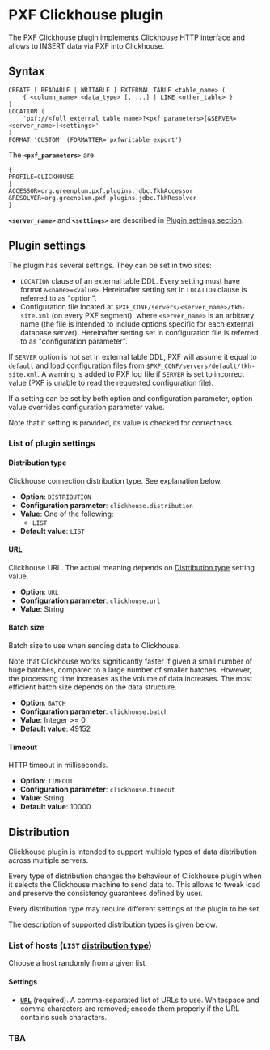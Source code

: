 # PXF Clickhouse plugin
The PXF Clickhouse plugin implements Clickhouse HTTP interface and allows to INSERT data via PXF into Clickhouse.


## Syntax
```
CREATE [ READABLE | WRITABLE ] EXTERNAL TABLE <table_name> (
    { <column_name> <data_type> [, ...] | LIKE <other_table> }
)
LOCATION (
    'pxf://<full_external_table_name>?<pxf_parameters>[&SERVER=<server_name>]<settings>'
)
FORMAT 'CUSTOM' (FORMATTER='pxfwritable_export')
```

The **`<pxf_parameters>`** are:
```
{
PROFILE=CLICKHOUSE
|
ACCESSOR=org.greenplum.pxf.plugins.jdbc.TkhAccessor
&RESOLVER=org.greenplum.pxf.plugins.jdbc.TkhResolver
}
```

**`<server_name>`** and **`<settings>`** are described in [Plugin settings section](#plugin-settings).


## Plugin settings
The plugin has several settings. They can be set in two sites:
* `LOCATION` clause of an external table DDL. Every setting must have format `&<name>=<value>`. Hereinafter setting set in `LOCATION` clause is referred to as "option".
* Configuration file located at `$PXF_CONF/servers/<server_name>/tkh-site.xml` (on every PXF segment), where `<server_name>` is an arbitrary name (the file is intended to include options specific for each external database server). Hereinafter setting set in configuration file is referred to as "configuration parameter".

If `SERVER` option is not set in external table DDL, PXF will assume it equal to `default` and load configuration files from `$PXF_CONF/servers/default/tkh-site.xml`. A warning is added to PXF log file if `SERVER` is set to incorrect value (PXF is unable to read the requested configuration file).

If a setting can be set by both option and configuration parameter, option value overrides configuration parameter value.

Note that if setting is provided, its value is checked for correctness.


### List of plugin settings
#### Distribution type
Clickhouse connection distribution type. See explanation below.

* **Option**: `DISTRIBUTION`
* **Configuration parameter**: `clickhouse.distribution`
* **Value**: One of the following:
    * `LIST`
* **Default value**: `LIST`


#### URL
Clickhouse URL. The actual meaning depends on [Distribution type](#distribution-type) setting value.

* **Option**: `URL`
* **Configuration parameter**: `clickhouse.url`
* **Value**: String


#### Batch size
Batch size to use when sending data to Clickhouse.

Note that Clickhouse works significantly faster if given a small number of huge batches, compared to a large number of smaller batches. However, the processing time increases as the volume of data increases. The most efficient batch size depends on the data structure.

* **Option**: `BATCH`
* **Configuration parameter**: `clickhouse.batch`
* **Value**: Integer >= 0
* **Default value**: 49152


#### Timeout
HTTP timeout in milliseconds.

* **Option**: `TIMEOUT`
* **Configuration parameter**: `clickhouse.timeout`
* **Value**: String
* **Default value**: 10000


## Distribution
Clickhouse plugin is intended to support multiple types of data distribution across multiple servers.

Every type of distribution changes the behaviour of Clickhouse plugin when it selects the Clickhouse machine to send data to. This allows to tweak load and preserve the consistency guarantees defined by user.

Every distribution type may require different settings of the plugin to be set.

The description of supported distribution types is given below.


### List of hosts (`LIST` [distribution type](#distribution-type))
Choose a host randomly from a given list.

#### Settings
* **[`URL`](#URL)** (required). A comma-separated list of URLs to use. Whitespace and comma characters are removed; encode them properly if the URL contains such characters.


### TBA
